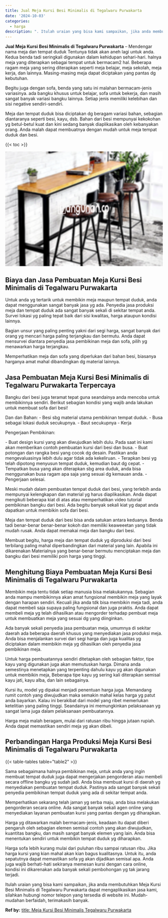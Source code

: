 ```yaml
---
title: Jual Meja Kursi Besi Minimalis di Tegalwaru Purwakarta
date: '2024-10-03'
categories:
  - harga
description: ". Itulah uraian yang bisa kami sampaikan, jika anda membutuhkan Meja Kursi Besi Minimalis di Tegalwaru Purwakarta dapat mengaplikasikan jasa kami, silahkan h..."
---
```


**Jual Meja Kursi Besi Minimalis di Tegalwaru Purwakarta** – Mendengar nama meja dan tempat duduk Tentunya tidak akan aneh lagi untuk anda. Kedua benda tadi seringkali digunakan dalam kehidupan sehari-hari. halnya meja yang diterapkan sebagai tempat untuk bermacam2 hal. Beberapa ragam meja yang sering diterapkan seperti meja belajar, meja sekolah, meja kerja, dan lainnya. Masing-masing meja dapat diciptakan yang pantas dg kebutuhan.

Begitu juga dengan sofa, benda yang satu ini malahan bermacam-jenis variasinya. ada bangku khusus untuk belajar, sofa untuk bekerja, dan masih sangat banyak variasi bangku lainnya. Setiap jenis memiliki kelebihan dan sisi negative sendiri-sendiri.

Meja dan tempat duduk bisa diciptakan dg beragam variasi bahan, sebagian diantaranya seperti besi, kayu, dsb. Bahan dari besi mempunyai kekokohan yg betul-betul kuat dan kini sedang banyak diaplikasikan oleh kebanyakan orang. Anda malah dapat membuatnya dengan mudah untuk meja tempat duduk dan besi.

{{< toc >}}

![Jual Meja Kursi Besi Minimalis di Tegalwaru Purwakarta](/images/jual-meja-besi-murah11.png)

## Biaya dan Jasa Pembuatan Meja Kursi Besi Minimalis di Tegalwaru Purwakarta

Untuk anda yg tertarik untuk membikin meja maupun tempat duduk, anda dapat menggunakan sangat banyak jasa yg ada. Penyedia jasa produksi meja dan tempat duduk ada sangat banyak sekali di sekitar tempat anda. Survei lokasi yg paling tepat baik dari sisi kwalitas, harga ataupun kondisi lainnya.

Bagian unsur yang paling penting yakni dari segi harga, sangat banyak dari orang yg mencari harga paling terjangkau dan bermutu. Anda dapat mensurvei diantara penyedia jasa pembikinan meja dan sofa, pilih yg menawarkan harga terjangkau.

Memperhatikan meja dan sofa yang diperlukan dari bahan besi, biasanya harganya amat mahal dibandingkan dg material lainnya.

## Jasa Pembuatan Meja Kursi Besi Minimalis di Tegalwaru Purwakarta Terpercaya

Bangku dari besi juga teramat tepat guna seandainya anda mencoba untuk membikinnya sendiri. Berikut sebagian kondisi yang wajib anda lakukan untuk membuat sofa dari besi!

Dan dan Bahan: - Besi sbg material utama pembikinan tempat duduk. - Busa sebagai lokasi duduk secukupnya. - Baut secukupnya - Kerja

Pengerjaan Pembikinan:

\- Buat design kursi yang akan diwujudkan lebih dulu. Pada saat ini kami akan memberikan contoh pembuatan kursi dari besi dan busa. - Buat potongan dan rangka besi yang cocok dg desain. Pastikan anda mengevaluasinya lebih dulu agar tidak ada kekeliruan. - Terapkan besi yg telah dipotong menyusun tempat duduk, kemudian baut dg cepat. - Tempatkan busa yang akan diterapkan sbg area duduk, anda bisa menggunakan busa ragam apa saja yang sesuai dg kemauan anda. - Pengerjaan selesai.

Meski mudah dalam pembuatan tempat duduk dari besi, yang terlebih anda mempunyai kelengkapan dan material yg harus diaplikasikan. Anda dapat mengikuti beberapa kiat di atas atau memperhatikan video tutorial pembikinan bangku dari besi. Ada begitu banyak sekali kiat yg dapat anda dapatkan untuk membikin sofa dari besi.

Meja dan tempat duduk dari besi bisa anda satukan antara keduanya. Benda tadi benar-benar benar-benar kokoh dan memiliki keaweeetan yang tidak mudah rusak. Anda dapat memakai meja dan bangku dari besi.

Membuat begitu, harga meja dan tempat duduk yg diproduksi dari besi terbilang paling mahal diperbandingkan dari material yang lain. Apabila ini dikarenakan Materialnya yang benar-benar bermutu menciptakan meja dan bangku dari besi memiliki poin harga yang tinggi.

## Menghitung Biaya Pembuatan Meja Kursi Besi Minimalis di Tegalwaru Purwakarta

Membikin meja tentu tidak setiap manusia bisa melakukannya. Sebagian anda mampu membikinnya akan amat fungsional membikin meja yang layak dengan harapan sendiri. Kecuali jika anda tdk bisa membikin meja tadi, anda dapat membeli saja supaya paling fungsional dan juga praktis. Anda dapat membeli meja yg telah dihasilkan atau mengorder terhadap pembuat meja untuk membuatkan meja yang sesuai dg yang diinginkan.

Ada banyak sekali penyedia jasa pembuatan meja, umumnya di sekitar daerah ada beberapa daerah khusus yang menyediakan jasa produksi meja. Anda bisa menjalankan survei dari segi harga dan juga kualitas yg diciptakan dalam membikin meja yg dihasilkan oleh penyedia jasa pembikinan meja.

Untuk harga pembuatannya sendiri ditetapkan oleh sebagian faktor, tipe kayu yang digunakan juga akan memutuskan harga. Dimana anda semestinya menetapkan yang terpenting dahulu kayu yg akan digunakan untuk membikin meja, Beberapa tipe kayu yg sering kali diterapkan semisal kayu jati, kayu alba, dan lain sebagainya.

Kursi itu, model yg dipakai menjadi penentuan harga juga. Memandang rumit contoh yang diwujudkan maka semakin mahal kelas harga yg patut anda bayarkan. Kalau ini berakibat dari model yang ribet memerlukan ketelitian yang paling tinggi. Seandainya ini memungkinkan pelaksanaan yg sangat lama juga dalam pelaksanaan pembuatannya.

Harga meja malah beragam, mulai dari ratusan ribu hingga jutaan rupiah. Anda dapat memastikan sendiri meja yg akan dibeli.

## Perbandingan Harga Produksi Meja Kursi Besi Minimalis di Tegalwaru Purwakarta

{{< table-tables table="table2" >}}

Sama sebagaimana halnya pembikinan meja, untuk anda yang ingin membuat tempat duduk juga dapat mengerjakan pengorderan atau membeli secara offline bangku yg sudah jadi. Anda bisa membuat kursi di daerah yg menyediakan pembuatan tempat duduk. Pastinya ada sangat banyak sekali penyedia pembikinan tempat duduk yang ada di sekitar tempat anda.

Memperhatikan sekarang telah jaman yg serba maju, anda bisa melakukan pengorderan secara online. Ada sangat banyak sekali agen online yang menyediakan layanan pembuatan kursi yang pantas dengan yg diharapkan.

Harga yg ditawarkan malah bermacam-jenis, keadaan itu dapat diberi pengaruh oleh sebagian elemen semisal contoh yang akan diwujudkan, kuantitas bangku, dan masih sangat banyak elemen yang lain. Anda bisa menentukan sendiri untuk membikin tempat duduk yg diharapkan.

Harga sofa lebih kurang mulai dari puluhan ribu sampai ratusan ribu. Jika harga kursi yang kian mahal akan kian bagus kualitasnya. Untuk itu, anda sepatutnya dapat memastikan sofa yg akan dijadikan semisal apa. Anda juga wajib berhati-hati sekiranya memesan kursi dengan cara online, kondisi ini dikarenakan ada banyak sekali pembohongan yg tak jarang terjadi.

Itulah uraian yang bisa kami sampaikan, jika anda membutuhkan Meja Kursi Besi Minimalis di Tegalwaru Purwakarta dapat mengaplikasikan jasa kami, silahkan hubungi nomor telepon yang tersedia di website ini. Mudah-mudahan berfaidah, terimakasih banyak.

**Ref by:** [title: Meja Kursi Besi Minimalis Tegalwaru Purwakarta](https://id.wikipedia.org/wiki/title:)
